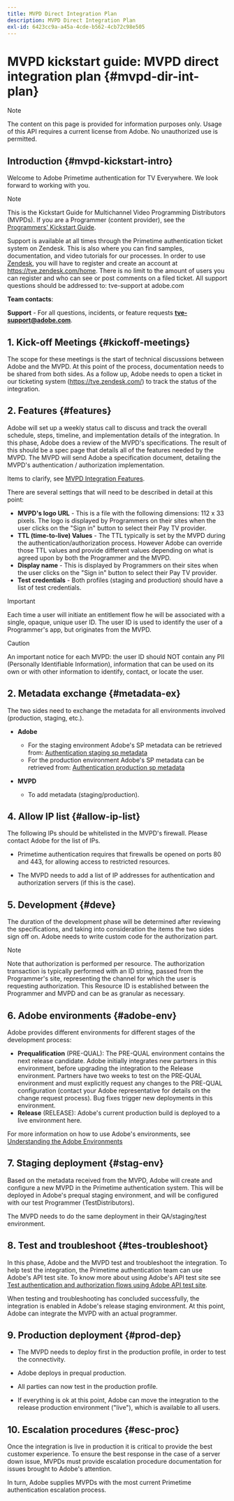 ```yaml
---
title: MVPD Direct Integration Plan
description: MVPD Direct Integration Plan
exl-id: 6423cc9a-a45a-4cde-b562-4cb72c98e505
---
```

# MVPD kickstart guide: MVPD direct integration plan {#mvpd-dir-int-plan}

>[!NOTE]
>
>The content on this page is provided for information purposes only. Usage of this API requires a current license from Adobe. No unauthorized use is permitted.

## Introduction {#mvpd-kickstart-intro}

Welcome to Adobe Primetime authentication for TV Everywhere.  We look forward to working with you.

>[!NOTE]
>
>This is the Kickstart Guide for Multichannel Video Programming Distributors (MVPDs). If you are a Programmer (content provider), see the [Programmers' Kickstart Guide](/help/authentication/programmer-kickstart-guide.md).  

Support is available at all times through the Primetime authentication ticket system on Zendesk. This is also where you can find samples, documentation, and video tutorials for our processes. In order to use [Zendesk](https://adobeprimetime.zendesk.com/), you will have to register and create an account at https://tve.zendesk.com/home. There is no limit to the amount of users you can register and who can see or post comments on a filed ticket. All support questions should be addressed to: tve-support at adobe.com
 
**Team contacts**:

**Support** - For all questions, incidents, or feature requests **tve-support@adobe.com**.

## 1. Kick-off Meetings {#kickoff-meetings}

The scope for these meetings is the start of technical discussions between Adobe and the MVPD. At this point of the process, documentation needs to be shared from both sides. As a follow up, Adobe needs to open a ticket in our ticketing system (https://tve.zendesk.com/) to track the status of the integration. 

## 2. Features {#features}

Adobe will set up a weekly status call to discuss and track the overall schedule, steps, timeline, and implementation details of the integration. In this phase, Adobe does a review of the MVPD's specifications. The result of this should be a spec page that details all of the features needed by the MVPD. The MVPD will send Adobe a specification document, detailing the MVPD's authentication / authorization implementation.
 
Items to clarify, see [MVPD Integration Features](/help/authentication/mvpd-integr-features.md).
 
There are several settings that will need to be described in detail at this point:

* **MVPD's logo URL** - This is a file with the following dimensions: 112 x 33 pixels. The logo is displayed by Programmers on their sites when the user clicks on the "Sign in" button to select their Pay TV provider. 
* **TTL (time-to-live) Values** - The TTL typically is set by the MVPD during the authentication/authorization process. However Adobe can override those TTL values and provide different values depending on what is agreed upon by both the Programmer and the MVPD. 
* **Display name** - This is displayed by Programmers on their sites when the user clicks on the "Sign in" button to select their Pay TV provider. 
* **Test credentials** - Both profiles (staging and production) should have a list of test credentials.

>[!IMPORTANT]
>
>Each time a user will initiate an entitlement flow he will be associated with a single, opaque, unique user ID.  The user ID is used to identify the user of a Programmer's app, but originates from the MVPD.

>[!CAUTION]
>
>An important notice for each MVPD: the user ID should NOT contain any PII (Personally Identifiable Information), information that can be used on its own or with other information to identify, contact, or locate the user.

## 2. Metadata exchange {#metadata-ex}

The two sides need to exchange the metadata for all environments involved (production, staging, etc.).

*   **Adobe** 
    * For the staging environment Adobe's SP metadata can be retrieved from: [Authentication staging sp metadata](https://sp.auth-staging.adobe.com/sp/metadata)
    * For the production environment Adobe's SP metadata can be retrieved from: [Authentication production sp metadata](https://sp.auth.adobe.com/sp/metadata)

*   **MVPD**
    * To add metadata (staging/production).

## 4. Allow IP list {#allow-ip-list}

The following IPs should be whitelisted in the MVPD's firewall. Please contact Adobe for the list of IPs. 

*   Primetime authentication requires that firewalls be opened on ports 80 and 443, for allowing access to restricted resources. 

*   The MVPD needs to add a list of IP addresses for authentication and authorization servers (if this is the case).

## 5. Development {#deve}

The duration of the development phase will be determined after reviewing the specifications, and taking into consideration the items the two sides sign off on. Adobe needs to write custom code for the authorization part. 

>[!NOTE]
>
>Note that authorization is performed per resource. The authorization transaction is typically performed with an ID string, passed from the Programmer's site, representing the channel for which the user is requesting authorization. This Resource ID is established between the Programmer and MVPD and can be as granular as necessary.

## 6. Adobe environments {#adobe-env}

Adobe provides different environments for different stages of the development process:

* **Prequalification** (PRE-QUAL): The PRE-QUAL environment contains the next release candidate. Adobe initially integrates new partners in this environment, before upgrading the integration to the Release environment. Partners have two weeks to test on the PRE‐QUAL environment and must explicitly request any changes to the PRE-QUAL configuration (contact your Adobe representative for details on the change request process). Bug fixes trigger new deployments in this environment.
* **Release** (RELEASE): Adobe's current production build is deployed to a live environment here. 

For more information on how to use Adobe's environments, see [Understanding the Adobe Environments](/help/authentication/understanding-the-adobe-environments.md)

## 7. Staging deployment {#stag-env}

Based on the metadata received from the MVPD, Adobe will create and configure a new MVPD in the Primetime authentication system. This will be deployed in Adobe's prequal staging environment, and will be configured with our test Programmer (TestDistributors). 
 
The MVPD needs to do the same deployment in their QA/staging/test environment.

## 8. Test and troubleshoot {#tes-troubleshoot}

In this phase, Adobe and the MVPD test and troubleshoot the integration. To help test the integration, the Primetime authentication team can use Adobe's API test site. To know more about using Adobe's API test site see [Test authentication and authorization flows using Adobe API test site](/help/authentication/test-authn-authz-flows-using-adobes-api-test-site.md). 

When testing and troubleshooting has concluded successfully, the integration is enabled in Adobe's release staging environment. At this point, Adobe can integrate the MVPD with an actual programmer. 

## 9. Production deployment {#prod-dep}

*   The MVPD needs to deploy first in the production profile, in order to test the connectivity. 

*   Adobe deploys in prequal production. 

*   All parties can now test in the production profile. 

*   If everything is ok at this point, Adobe can move the integration to the release production environment ("live"), which is available to all users.

## 10. Escalation procedures {#esc-proc}

Once the integration is live in production it is critical to provide the best customer experience. To ensure the best response in the case of a server down issue, MVPDs must provide escalation procedure documentation for issues brought to Adobe's attention. 

In turn, Adobe supplies MVPDs with the most current Primetime authentication escalation process.


<!--- [!RELATEDINFORMATION]
>
>* [Programmer Kickstart Guide](/help/authentication/programmer-kickstart-guide.md)
>* [MVPD Integration Guide](/help/authentication/mvpd-integr-features.md)
-->
